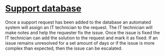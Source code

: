 # <u>**Support database**</u>

Once a support request has been added to the database an automated system will assign an IT technician to the request. The IT technician will make notes and help the requester fix the issue. Once the issue is fixed the IT technician can add the solution to the request and mark it as fixed. If an issue remains unresolved for a set amount of days or if the issue is more complex than expected, then the issue can be escalated.
